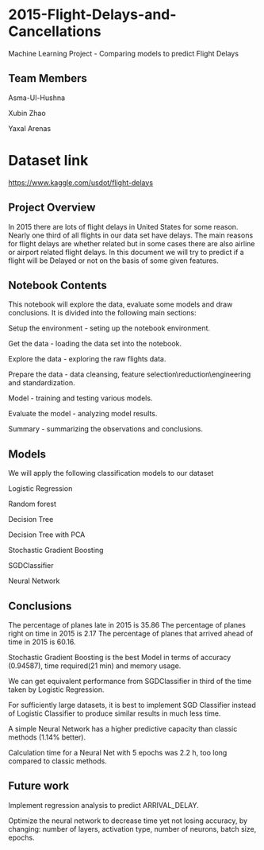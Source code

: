 # 2015-Flight-Delays-and-Cancellations
Machine Learning Project - Comparing models to predict Flight Delays

## Team Members
Asma-Ul-Hushna

Xubin Zhao

Yaxal Arenas

# Dataset link
https://www.kaggle.com/usdot/flight-delays

## Project Overview
In 2015 there are lots of flight delays in United States for some reason. Nearly one third of all flights in our data set have delays. The main reasons for flight delays are whether related but in some cases there are also airline or airport related flight delays. In this document we will try to predict if a flight will be Delayed or not on the basis of some given features.

## Notebook Contents
This notebook will explore the data, evaluate some models and draw conclusions. It is divided into the following main sections:

Setup the environment - seting up the notebook environment.

Get the data - loading the data set into the notebook.

Explore the data - exploring the raw flights data.

Prepare the data - data cleansing, feature selection\reduction\engineering and standardization.

Model - training and testing various models.

Evaluate the model - analyzing model results.

Summary - summarizing the observations and conclusions.

## Models
We will apply the following classification models to our dataset

Logistic Regression

Random forest

Decision Tree

Decision Tree with PCA

Stochastic Gradient Boosting

SGDClassifier

Neural Network

## Conclusions 
The percentage of planes late in 2015 is 35.86 The percentage of planes right on time in 2015 is 2.17 The percentage of planes that arrived ahead of time in 2015 is 60.16.

Stochastic Gradient Boosting is the best Model in terms of accuracy (0.94587), time required(21 min) and memory usage. 

We can get equivalent performance from SGDClassifier in third of the time taken by Logistic Regression.

For sufficiently large datasets, it is best to implement SGD Classifier instead of Logistic Classifier to produce similar results in much less time.

A simple Neural Network has a higher predictive capacity than classic methods (1.14% better).

Calculation time for a Neural Net with 5 epochs was 2.2 h, too long compared to classic methods.

## Future work 
Implement regression analysis to predict ARRIVAL_DELAY. 

Optimize the neural network to decrease time yet not losing accuracy, by changing: number of layers, activation type, number of neurons, batch size, epochs.
